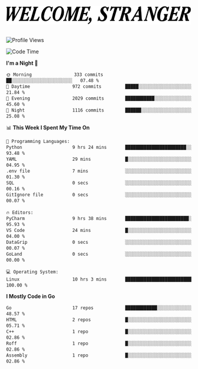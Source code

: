 <div>
  <picture>
    <source media="(prefers-color-scheme: dark)" srcset="./headers/welcome_white.png">
    <img alt="WELCOME, STRANGER" src="./headers/welcome.png" width="500">
  </picture>
</div>

<br>

![Profile Views](https://komarev.com/ghpvc/?username=darleet&color=blue)

<!--START_SECTION:waka-->
![Code Time](http://img.shields.io/badge/Code%20Time-801%20hrs%2024%20mins-blue)

**I'm a Night 🦉** 

```text
🌞 Morning                333 commits         ██░░░░░░░░░░░░░░░░░░░░░░░   07.48 % 
🌆 Daytime                972 commits         █████░░░░░░░░░░░░░░░░░░░░   21.84 % 
🌃 Evening                2029 commits        ███████████░░░░░░░░░░░░░░   45.60 % 
🌙 Night                  1116 commits        ██████░░░░░░░░░░░░░░░░░░░   25.08 % 
```


📊 **This Week I Spent My Time On** 

```text
💬 Programming Languages: 
Python                   9 hrs 24 mins       ███████████████████████░░   93.48 % 
YAML                     29 mins             █░░░░░░░░░░░░░░░░░░░░░░░░   04.95 % 
.env file                7 mins              ░░░░░░░░░░░░░░░░░░░░░░░░░   01.30 % 
SQL                      0 secs              ░░░░░░░░░░░░░░░░░░░░░░░░░   00.16 % 
GitIgnore file           0 secs              ░░░░░░░░░░░░░░░░░░░░░░░░░   00.07 % 

🔥 Editors: 
PyCharm                  9 hrs 38 mins       ████████████████████████░   95.93 % 
VS Code                  24 mins             █░░░░░░░░░░░░░░░░░░░░░░░░   04.00 % 
DataGrip                 0 secs              ░░░░░░░░░░░░░░░░░░░░░░░░░   00.07 % 
GoLand                   0 secs              ░░░░░░░░░░░░░░░░░░░░░░░░░   00.00 % 

💻 Operating System: 
Linux                    10 hrs 3 mins       █████████████████████████   100.00 % 
```

**I Mostly Code in Go** 

```text
Go                       17 repos            ████████████░░░░░░░░░░░░░   48.57 % 
HTML                     2 repos             █░░░░░░░░░░░░░░░░░░░░░░░░   05.71 % 
C++                      1 repo              █░░░░░░░░░░░░░░░░░░░░░░░░   02.86 % 
Roff                     1 repo              █░░░░░░░░░░░░░░░░░░░░░░░░   02.86 % 
Assembly                 1 repo              █░░░░░░░░░░░░░░░░░░░░░░░░   02.86 % 
```




<!--END_SECTION:waka-->
